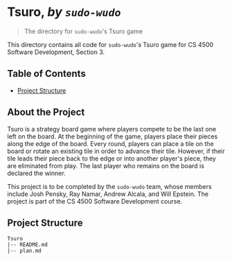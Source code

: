 # Tsuro, _by `sudo-wudo`_

> The directory for `sudo-wudo`'s Tsuro game

This directory contains all code for `sudo-wudo`'s Tsuro game for CS 4500 Software Development, Section 3.

## Table of Contents

- [Project Structure](#project-structure)

## About the Project

Tsuro is a strategy board game where players compete to be the last one left on the board. At the beginning of the game, players place their pieces along the edge of the board. Every round, players can place a tile on the board or rotate an existing tile in order to advance their tile. However, if their tile leads their piece back to the edge or into another player's piece, they are eliminated from play. The last player who remains on the board is declared the winner.

This project is to be completed by the `sudo-wudo` team, whose members include Josh Pensky, Ray Namar, Andrew Alcala, and Will Epstein. The project is part of the CS 4500 Software Development course.

## Project Structure

```
Tsuro
|-- README.md
|-- plan.md
```
